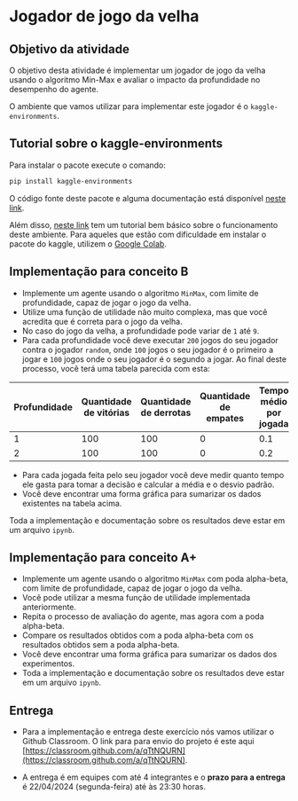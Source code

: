 # Jogador de jogo da velha


<!--
## Pré-atividade

Responda as perguntas abaixo: 

1. O que é um ambiente competitivo de soma zero?
1. Qual o objetivo do algoritmo Min-Max? Em outras palavras, por que um agente autônomo que atua em um ambiente competitivo deve usar o algoritmo Min-Max?
1. O que é função de utilidade? Por que utilizar funções de utilidade? 
1. Qual é a relação da profundidade da árvore de busca do Min-Max com o desempenho final do agente? Existe correlação? Justifique a sua resposta.

-->

## Objetivo da atividade

O objetivo desta atividade é implementar um jogador de jogo da velha usando o algoritmo Min-Max e avaliar o impacto da 
profundidade no desempenho do agente. 

O ambiente que vamos utilizar para implementar este jogador é o `kaggle-environments`. 

## Tutorial sobre o kaggle-environments

Para instalar o pacote execute o comando:

```bash
pip install kaggle-environments
```

O código fonte deste pacote e alguma documentação está disponível [neste link](https://github.com/Kaggle/kaggle-environments). 

Além disso, [neste link](tictactoe.ipynb) tem um tutorial bem básico sobre o funcionamento deste ambiente. Para aqueles que estão com dificuldade em instalar o pacote do kaggle, utilizem o [Google Colab](https://colab.research.google.com/gist/fbarth/ad7d167798a0d9097d2aca4a1c98c367/tictactoe.ipynb).

## Implementação para conceito B

* Implemente um agente usando o algoritmo `MinMax`, com limite de profundidade, capaz de jogar o jogo da velha.
* Utilize uma função de utilidade não muito complexa, mas que você acredita que é correta para o jogo da velha.
* No caso do jogo da velha, a profundidade pode variar de `1` até `9`. 
* Para cada profundidade você deve executar `200` jogos do seu jogador contra o jogador `random`, onde `100` jogos o seu jogador é o primeiro a jogar e `100` jogos onde o seu jogador é o segundo a jogar. Ao final deste processo, você terá uma tabela parecida com esta: 

| Profundidade | Quantidade de vitórias | Quantidade de derrotas | Quantidade de empates | Tempo médio por jogada | Desvio padrão |
|--------------|------------------------|------------------------|------------------------|------------------------|---------------|
| 1            | 100                    | 100                    | 0                      | 0.1                    | 0.01          |
| 2            | 100                    | 100                    | 0                      | 0.2                    | 0.02          |

* Para cada jogada feita pelo seu jogador você deve medir quanto tempo ele gasta para tomar a decisão e calcular a média e o desvio padrão.
* Você deve encontrar uma forma gráfica para sumarizar os dados existentes na tabela acima. 

Toda a implementação e documentação sobre os resultados deve estar em um arquivo `ipynb`.  

## Implementação para conceito A+

* Implemente um agente usando o algoritmo `MinMax` com poda alpha-beta, com limite de profundidade, capaz de jogar o jogo da velha.
* Você pode utilizar a mesma função de utilidade implementada anteriormente.
* Repita o processo de avaliação do agente, mas agora com a poda alpha-beta.
* Compare os resultados obtidos com a poda alpha-beta com os resultados obtidos sem a poda alpha-beta.
* Você deve encontrar uma forma gráfica para sumarizar os dados dos experimentos. 
* Toda a implementação e documentação sobre os resultados deve estar em um arquivo `ipynb`.

## Entrega

* Para a implementação e entrega deste exercício nós vamos utilizar o Github Classroom. O link para para envio do projeto é este aqui [https://classroom.github.com/a/qTtNQURN](https://classroom.github.com/a/qTtNQURN). 

* A entrega é em equipes com até 4 integrantes e o  **prazo para a entrega** é 22/04/2024 (segunda-feira) até às 23:30 horas.